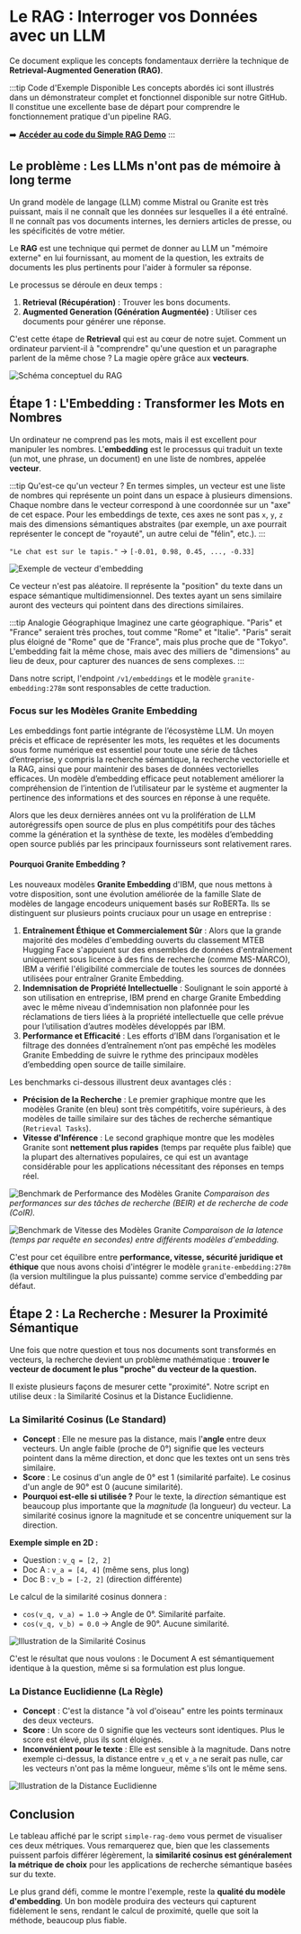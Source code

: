 # Le RAG : Interroger vos Données avec un LLM

Ce document explique les concepts fondamentaux derrière la technique de **Retrieval-Augmented Generation (RAG)**.

:::tip Code d'Exemple Disponible
Les concepts abordés ici sont illustrés dans un démonstrateur complet et fonctionnel disponible sur notre GitHub. Il constitue une excellente base de départ pour comprendre le fonctionnement pratique d'un pipeline RAG.

➡️ **[Accéder au code du Simple RAG Demo](https://github.com/Cloud-Temple/product-llmaas-how-to/tree/main/simple_rag_demo)**
:::

## Le problème : Les LLMs n'ont pas de mémoire à long terme

Un grand modèle de langage (LLM) comme Mistral ou Granite est très puissant, mais il ne connaît que les données sur lesquelles il a été entraîné. Il ne connaît pas vos documents internes, les derniers articles de presse, ou les spécificités de votre métier.

Le **RAG** est une technique qui permet de donner au LLM un "mémoire externe" en lui fournissant, au moment de la question, les extraits de documents les plus pertinents pour l'aider à formuler sa réponse.

Le processus se déroule en deux temps :
1.  **Retrieval (Récupération)** : Trouver les bons documents.
2.  **Augmented Generation (Génération Augmentée)** : Utiliser ces documents pour générer une réponse.

C'est cette étape de **Retrieval** qui est au cœur de notre sujet. Comment un ordinateur parvient-il à "comprendre" qu'une question et un paragraphe parlent de la même chose ? La magie opère grâce aux **vecteurs**.

![Schéma conceptuel du RAG](./images/rag_concept_overview.png)

## Étape 1 : L'Embedding : Transformer les Mots en Nombres

Un ordinateur ne comprend pas les mots, mais il est excellent pour manipuler les nombres. L'**embedding** est le processus qui traduit un texte (un mot, une phrase, un document) en une liste de nombres, appelée **vecteur**.

:::tip Qu'est-ce qu'un vecteur ?
En termes simples, un vecteur est une liste de nombres qui représente un point dans un espace à plusieurs dimensions. Chaque nombre dans le vecteur correspond à une coordonnée sur un "axe" de cet espace. Pour les embeddings de texte, ces axes ne sont pas `x`, `y`, `z` mais des dimensions sémantiques abstraites (par exemple, un axe pourrait représenter le concept de "royauté", un autre celui de "félin", etc.).
:::

`"Le chat est sur le tapis."`  →  `[-0.01, 0.98, 0.45, ..., -0.33]`

![Exemple de vecteur d'embedding](./images/embedding_vector_example.png)

Ce vecteur n'est pas aléatoire. Il représente la "position" du texte dans un espace sémantique multidimensionnel. Des textes ayant un sens similaire auront des vecteurs qui pointent dans des directions similaires.

:::tip Analogie Géographique
Imaginez une carte géographique. "Paris" et "France" seraient très proches, tout comme "Rome" et "Italie". "Paris" serait plus éloigné de "Rome" que de "France", mais plus proche que de "Tokyo". L'embedding fait la même chose, mais avec des milliers de "dimensions" au lieu de deux, pour capturer des nuances de sens complexes.
:::

Dans notre script, l'endpoint `/v1/embeddings` et le modèle `granite-embedding:278m` sont responsables de cette traduction.

### Focus sur les Modèles Granite Embedding

Les embeddings font partie intégrante de l’écosystème LLM. Un moyen précis et efficace de représenter les mots, les requêtes et les documents sous forme numérique est essentiel pour toute une série de tâches d’entreprise, y compris la recherche sémantique, la recherche vectorielle et la RAG, ainsi que pour maintenir des bases de données vectorielles efficaces. Un modèle d’embedding efficace peut notablement améliorer la compréhension de l’intention de l’utilisateur par le système et augmenter la pertinence des informations et des sources en réponse à une requête.

Alors que les deux dernières années ont vu la prolifération de LLM autorégressifs open source de plus en plus compétitifs pour des tâches comme la génération et la synthèse de texte, les modèles d’embedding open source publiés par les principaux fournisseurs sont relativement rares.

#### Pourquoi Granite Embedding ?

Les nouveaux modèles **Granite Embedding** d'IBM, que nous mettons à votre disposition, sont une évolution améliorée de la famille Slate de modèles de langage encodeurs uniquement basés sur RoBERTa. Ils se distinguent sur plusieurs points cruciaux pour un usage en entreprise :

1.  **Entraînement Éthique et Commercialement Sûr** : Alors que la grande majorité des modèles d'embedding ouverts du classement MTEB Hugging Face s'appuient sur des ensembles de données d'entraînement uniquement sous licence à des fins de recherche (comme MS-MARCO), IBM a vérifié l'éligibilité commerciale de toutes les sources de données utilisées pour entraîner Granite Embedding.
2.  **Indemnisation de Propriété Intellectuelle** : Soulignant le soin apporté à son utilisation en entreprise, IBM prend en charge Granite Embedding avec le même niveau d’indemnisation non plafonnée pour les réclamations de tiers liées à la propriété intellectuelle que celle prévue pour l’utilisation d’autres modèles développés par IBM.
3.  **Performance et Efficacité** : Les efforts d’IBM dans l’organisation et le filtrage des données d’entraînement n’ont pas empêché les modèles Granite Embedding de suivre le rythme des principaux modèles d’embedding open source de taille similaire.

Les benchmarks ci-dessous illustrent deux avantages clés :

-   **Précision de la Recherche** : Le premier graphique montre que les modèles Granite (en bleu) sont très compétitifs, voire supérieurs, à des modèles de taille similaire sur des tâches de recherche sémantique (`Retrieval Tasks`).
-   **Vitesse d'Inférence** : Le second graphique montre que les modèles Granite sont **nettement plus rapides** (temps par requête plus faible) que la plupart des alternatives populaires, ce qui est un avantage considérable pour les applications nécessitant des réponses en temps réel.

![Benchmark de Performance des Modèles Granite](./images/granite_benchmark_performance.png)
*Comparaison des performances sur des tâches de recherche (BEIR) et de recherche de code (CoIR).*

![Benchmark de Vitesse des Modèles Granite](./images/granite_benchmark_speed.png)
*Comparaison de la latence (temps par requête en secondes) entre différents modèles d'embedding.*

C'est pour cet équilibre entre **performance, vitesse, sécurité juridique et éthique** que nous avons choisi d'intégrer le modèle `granite-embedding:278m` (la version multilingue la plus puissante) comme service d'embedding par défaut.

## Étape 2 : La Recherche : Mesurer la Proximité Sémantique

Une fois que notre question et tous nos documents sont transformés en vecteurs, la recherche devient un problème mathématique : **trouver le vecteur de document le plus "proche" du vecteur de la question.**

Il existe plusieurs façons de mesurer cette "proximité". Notre script en utilise deux : la Similarité Cosinus et la Distance Euclidienne.

### La Similarité Cosinus (Le Standard)

-   **Concept** : Elle ne mesure pas la distance, mais l'**angle** entre deux vecteurs. Un angle faible (proche de 0°) signifie que les vecteurs pointent dans la même direction, et donc que les textes ont un sens très similaire.
-   **Score** : Le cosinus d'un angle de 0° est 1 (similarité parfaite). Le cosinus d'un angle de 90° est 0 (aucune similarité).
-   **Pourquoi est-elle si utilisée ?** Pour le texte, la *direction* sémantique est beaucoup plus importante que la *magnitude* (la longueur) du vecteur. La similarité cosinus ignore la magnitude et se concentre uniquement sur la direction.

**Exemple simple en 2D :**
-   Question : `v_q = [2, 2]`
-   Doc A : `v_a = [4, 4]` (même sens, plus long)
-   Doc B : `v_b = [-2, 2]` (direction différente)

Le calcul de la similarité cosinus donnera :
-   `cos(v_q, v_a) = 1.0` → Angle de 0°. Similarité parfaite.
-   `cos(v_q, v_b) = 0.0` → Angle de 90°. Aucune similarité.

![Illustration de la Similarité Cosinus](./images/cosine_similarity_concept.png)

C'est le résultat que nous voulons : le Document A est sémantiquement identique à la question, même si sa formulation est plus longue.

### La Distance Euclidienne (La Règle)

-   **Concept** : C'est la distance "à vol d'oiseau" entre les points terminaux des deux vecteurs.
-   **Score** : Un score de 0 signifie que les vecteurs sont identiques. Plus le score est élevé, plus ils sont éloignés.
-   **Inconvénient pour le texte** : Elle est sensible à la magnitude. Dans notre exemple ci-dessus, la distance entre `v_q` et `v_a` ne serait pas nulle, car les vecteurs n'ont pas la même longueur, même s'ils ont le même sens.

![Illustration de la Distance Euclidienne](./images/euclidean_distance_concept.png)

## Conclusion

Le tableau affiché par le script `simple-rag-demo` vous permet de visualiser ces deux métriques. Vous remarquerez que, bien que les classements puissent parfois différer légèrement, la **similarité cosinus est généralement la métrique de choix** pour les applications de recherche sémantique basées sur du texte.

Le plus grand défi, comme le montre l'exemple, reste la **qualité du modèle d'embedding**. Un bon modèle produira des vecteurs qui capturent fidèlement le sens, rendant le calcul de proximité, quelle que soit la méthode, beaucoup plus fiable.

